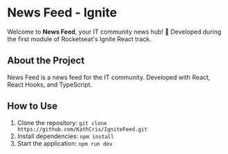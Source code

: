 # News Feed - Ignite

Welcome to **News Feed**, your IT community news hub! 🚀 Developed during the first module of Rocketseat's Ignite React track.

## About the Project

News Feed is a news feed for the IT community. Developed with React, React Hooks, and TypeScript.

## How to Use

1. Clone the repository: `git clone https://github.com/KathCris/IgniteFeed.git`
2. Install dependencies: `npm install`
3. Start the application: `npm run dev`
